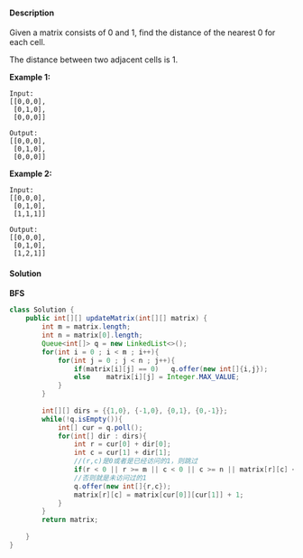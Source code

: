 #### Description

Given a matrix consists of 0 and 1, find the distance of the nearest 0 for each cell.

The distance between two adjacent cells is 1.

 

**Example 1:**

```
Input:
[[0,0,0],
 [0,1,0],
 [0,0,0]]

Output:
[[0,0,0],
 [0,1,0],
 [0,0,0]]
```

**Example 2:**

```
Input:
[[0,0,0],
 [0,1,0],
 [1,1,1]]

Output:
[[0,0,0],
 [0,1,0],
 [1,2,1]]
```

#### Solution

**BFS**

```java
class Solution {
    public int[][] updateMatrix(int[][] matrix) {
        int m = matrix.length;
        int n = matrix[0].length;
        Queue<int[]> q = new LinkedList<>();
        for(int i = 0 ; i < m ; i++){
            for(int j = 0 ; j < n ; j++){
                if(matrix[i][j] == 0)   q.offer(new int[]{i,j});
                else    matrix[i][j] = Integer.MAX_VALUE;
            }
        }
        
        int[][] dirs = {{1,0}, {-1,0}, {0,1}, {0,-1}};
        while(!q.isEmpty()){
            int[] cur = q.poll();
            for(int[] dir : dirs){
                int r = cur[0] + dir[0];
                int c = cur[1] + dir[1];
                //(r,c)是0或者是已经访问的1，则跳过
                if(r < 0 || r >= m || c < 0 || c >= n || matrix[r][c] <= matrix[cur[0]][cur[1]] + 1)    continue;
                //否则就是未访问过的1
                q.offer(new int[]{r,c});
                matrix[r][c] = matrix[cur[0]][cur[1]] + 1;
            }
        }
        return matrix;
        
    }
}
```

